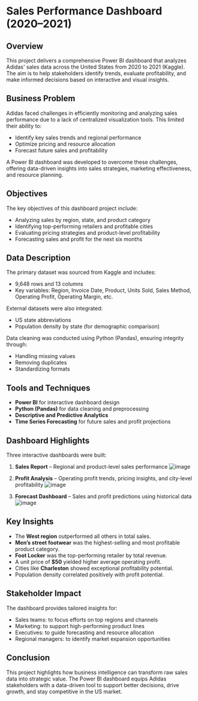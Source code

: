 # Sales Performance Dashboard (2020–2021)

## Overview

This project delivers a comprehensive Power BI dashboard that analyzes Adidas' sales data across the United States from 2020 to 2021 (Kaggle). The aim is to help stakeholders identify trends, evaluate profitability, and make informed decisions based on interactive and visual insights.

## Business Problem

Adidas faced challenges in efficiently monitoring and analyzing sales performance due to a lack of centralized visualization tools. This limited their ability to:
- Identify key sales trends and regional performance
- Optimize pricing and resource allocation
- Forecast future sales and profitability

A Power BI dashboard was developed to overcome these challenges, offering data-driven insights into sales strategies, marketing effectiveness, and resource planning.

## Objectives

The key objectives of this dashboard project include:
- Analyzing sales by region, state, and product category
- Identifying top-performing retailers and profitable cities
- Evaluating pricing strategies and product-level profitability
- Forecasting sales and profit for the next six months

## Data Description

The primary dataset was sourced from Kaggle and includes:
- 9,648 rows and 13 columns
- Key variables: Region, Invoice Date, Product, Units Sold, Sales Method, Operating Profit, Operating Margin, etc.

External datasets were also integrated:
- US state abbreviations
- Population density by state (for demographic comparison)

Data cleaning was conducted using Python (Pandas), ensuring integrity through:
- Handling missing values
- Removing duplicates
- Standardizing formats

## Tools and Techniques

- **Power BI** for interactive dashboard design
- **Python (Pandas)** for data cleaning and preprocessing
- **Descriptive and Predictive Analytics**
- **Time Series Forecasting** for future sales and profit projections

## Dashboard Highlights

Three interactive dashboards were built:
1. **Sales Report** – Regional and product-level sales performance
   ![image](https://github.com/user-attachments/assets/0f16d42e-3a73-44e6-a30f-a9f02ccfb937)

2. **Profit Analysis** – Operating profit trends, pricing insights, and city-level profitability
   ![image](https://github.com/user-attachments/assets/de3eb67b-8cf3-4299-b591-9f217fa45105)

3. **Forecast Dashboard** – Sales and profit predictions using historical data
   ![image](https://github.com/user-attachments/assets/3c1845a4-ccbf-4b0c-8478-cc98b9108ba0)

## Key Insights

- The **West region** outperformed all others in total sales.
- **Men’s street footwear** was the highest-selling and most profitable product category.
- **Foot Locker** was the top-performing retailer by total revenue.
- A unit price of **$50** yielded higher average operating profit.
- Cities like **Charleston** showed exceptional profitability potential.
- Population density correlated positively with profit potential.

## Stakeholder Impact

The dashboard provides tailored insights for:
- Sales teams: to focus efforts on top regions and channels
- Marketing: to support high-performing product lines
- Executives: to guide forecasting and resource allocation
- Regional managers: to identify market expansion opportunities

## Conclusion

This project highlights how business intelligence can transform raw sales data into strategic value. The Power BI dashboard equips Adidas stakeholders with a data-driven tool to support better decisions, drive growth, and stay competitive in the US market.

